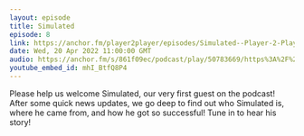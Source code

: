 ```yaml
---
layout: episode
title: Simulated
episode: 8
link: https://anchor.fm/player2player/episodes/Simulated--Player-2-Player-Ep-8-e1hc9vl
date: Wed, 20 Apr 2022 11:00:00 GMT
audio: https://anchor.fm/s/861f09ec/podcast/play/50783669/https%3A%2F%2Fd3ctxlq1ktw2nl.cloudfront.net%2Fstaging%2F2022-3-19%2F260480303-44100-2-0bbca947a64a9.m4a
youtube_embed_id: mhI_BtfQ8P4
---
```

Please help us welcome Simulated, our very first guest on the podcast! After some quick news updates, we go deep to find out who Simulated is, where he came from, and how he got so successful! Tune in to hear his story!
